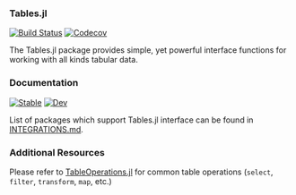 ### Tables.jl

[![Build Status](https://github.com/JuliaData/Tables.jl/workflows/CI/badge.svg)](https://github.com/JuliaData/Tables.jl/actions?query=workflow%3ACI+branch%3Amaster)
[![Codecov](https://codecov.io/gh/JuliaData/Tables.jl/branch/master/graph/badge.svg)](https://codecov.io/gh/JuliaData/Tables.jl)

The Tables.jl package provides simple, yet powerful interface functions for working with all kinds tabular data.

### Documentation

[![Stable](https://img.shields.io/badge/docs-stable-blue.svg)](https://juliadata.github.io/Tables.jl/stable)
[![Dev](https://img.shields.io/badge/docs-dev-blue.svg)](https://juliadata.github.io/Tables.jl/dev)

List of packages which support Tables.jl interface can be found in [INTEGRATIONS.md](INTEGRATIONS.md).

### Additional Resources

Please refer to [TableOperations.jl](https://github.com/JuliaData/TableOperations.jl) for common table operations (`select`, `filter`, `transform`, `map`, etc.)
